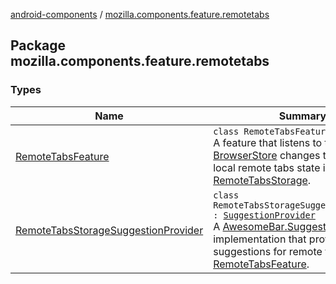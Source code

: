 [android-components](../index.md) / [mozilla.components.feature.remotetabs](./index.md)

## Package mozilla.components.feature.remotetabs

### Types

| Name | Summary |
|---|---|
| [RemoteTabsFeature](-remote-tabs-feature/index.md) | `class RemoteTabsFeature`<br>A feature that listens to the [BrowserStore](../mozilla.components.browser.state.store/-browser-store/index.md) changes to update the local remote tabs state in [RemoteTabsStorage](../mozilla.components.browser.storage.sync/-remote-tabs-storage/index.md). |
| [RemoteTabsStorageSuggestionProvider](-remote-tabs-storage-suggestion-provider/index.md) | `class RemoteTabsStorageSuggestionProvider : `[`SuggestionProvider`](../mozilla.components.concept.awesomebar/-awesome-bar/-suggestion-provider/index.md)<br>A [AwesomeBar.SuggestionProvider](../mozilla.components.concept.awesomebar/-awesome-bar/-suggestion-provider/index.md) implementation that provides suggestions for remote tabs based on [RemoteTabsFeature](-remote-tabs-feature/index.md). |
